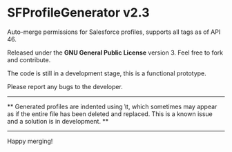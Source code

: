 # SFProfileGenerator v2.3

Auto-merge permissions for Salesforce profiles, supports all tags as of API 46.

Released under the **GNU General Public License** version 3. Feel free to fork and contribute.

The code is still in a development stage, this is a functional prototype.

Please report any bugs to the developer.

----------------------------------------
** Generated profiles are indented using \t, which sometimes may appear as if the entire file has been deleted and replaced. This is a known issue and a solution is in development. **

-----------------------------------

Happy merging!